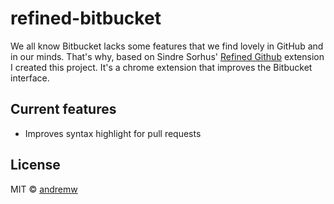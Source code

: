 # refined-bitbucket
We all know Bitbucket lacks some features that we find lovely in GitHub and in our minds.
That's why, based on Sindre Sorhus' [Refined Github](https://github.com/sindresorhus/refined-github)
extension I created this project.
It's a chrome extension that improves the Bitbucket interface.

## Current features
- Improves syntax highlight for pull requests

## License
MIT © [andremw](github.com/andremw)
